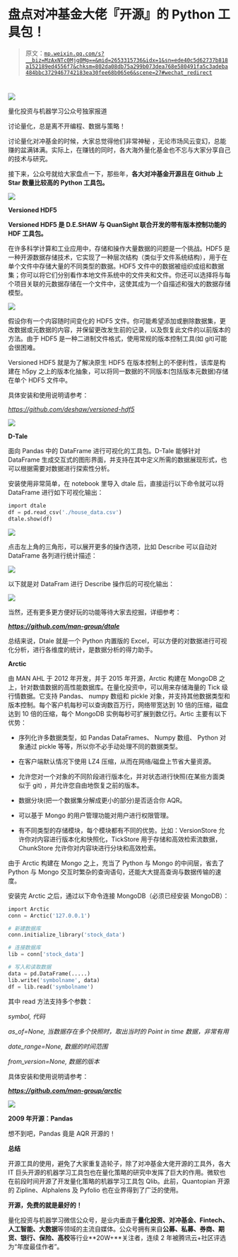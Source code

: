 # 盘点对冲基金大佬『开源』的 Python 工具包！

> 原文：[`mp.weixin.qq.com/s?__biz=MzAxNTc0Mjg0Mg==&mid=2653315736&idx=1&sn=ede40c5d62737b818a152189ed4556f7&chksm=802da08db75a299b073dea768e580491fa5c3adeba484bbc3729467742183ea30fee68b065e6&scene=27#wechat_redirect`](http://mp.weixin.qq.com/s?__biz=MzAxNTc0Mjg0Mg==&mid=2653315736&idx=1&sn=ede40c5d62737b818a152189ed4556f7&chksm=802da08db75a299b073dea768e580491fa5c3adeba484bbc3729467742183ea30fee68b065e6&scene=27#wechat_redirect)

# 

![](img/817c601fc026ccfe2ee840069c1e016b.png)

量化投资与机器学习公众号独家报道

讨论量化，总是离不开编程、数据与策略！

讨论量化对冲基金的时候，大家总觉得他们非常神秘 ，无论市场风云变幻，总能赚的盆满钵满。实际上，在赚钱的同时，各大海外量化基金也不忘与大家分享自己的技术与研究。

接下来，公众号就给大家盘点一下，那些年，**各大对冲基金开源且在 Github 上 Star 数量比较高的 Python 工具包。**

![](img/e801c323bd983769fd843654e1be786d.png)

**Versioned HDF5**

**Versioned HDF5 是 D.E.SHAW 与 QuanSight 联合开发的带有版本控制功能的 HDF 工具包。**

在许多科学计算和工业应用中，存储和操作大量数据的问题是一个挑战。HDF5 是一种开源数据存储技术，它实现了一种层次结构（类似于文件系统结构），用于在单个文件中存储大量的不同类型的数据。HDF5 文件中的数据被组织成组和数据集；你可以将它们分别看作本地文件系统中的文件夹和文件。你还可以选择将与每个项目关联的元数据存储在一个文件中，这使其成为一个自描述和强大的数据存储模型。

![](img/48bf681b7ae0926c7f7ec405086cbc47.png)

假设你有一个内容随时间变化的 HDF5 文件。你可能希望添加或删除数据集，更改数据或元数据的内容，并保留更改发生前的记录，以及恢复此文件的以前版本的方法。由于 HDF5 是一种二进制文件格式，使用常规的版本控制工具(如 git)可能会很困难。

Versioned HDF5 就是为了解决原生 HDF5 在版本控制上的不便利性，该库是构建在 h5py 之上的版本化抽象，可以将同一数据的不同版本(包括版本元数据)存储在单个 HDF5 文件中。

具体安装和使用说明请参考：

*https://github.com/deshaw/versioned-hdf5*

![](img/3885611916cdea0560806e6819aa4538.png)

**D-Tale**

面向 Pandas 中的 DataFrame 进行可视化的工具包。D-Tale 能够针对 DataFrame 生成交互式的图形界面，并支持在其中定义所需的数据展现形式，也可以根据需要对数据进行探索性分析。

安装使用非常简单，在 notebook 里导入 dtale 后，直接运行以下命令就可以将 DataFrame 进行如下可视化输出：

```py
import dtale
df = pd.read_csv('./house_data.csv')
dtale.show(df)
```

![](img/6c400326d377d649f8416c32084b6b9b.png)

点击左上角的三角形，可以展开更多的操作选项，比如 Describe 可以自动对 DataFrame 各列进行统计描述：

![](img/0b802cf77dc5b32c0c28fc5263e7f44e.png)

以下就是对 DataFram 进行 Describe 操作后的可视化输出：

![](img/c3e8ed3cf160e2938e224f05162e1036.png)

当然，还有更多更方便好玩的功能等待大家去挖掘，详细参考：

***https://github.com/man-group/dtale***

总结来说，Dtale 就是一个 Python 内置版的 Excel，可以方便的对数据进行可视化分析，进行各维度的统计，是数据分析的得力助手。

**Arctic**

由 MAN AHL 于 2012 年开发，并于 2015 年开源，Arctic 构建在 MongoDB 之上，针对数值数据的高性能数据库。在量化投资中，可以用来存储海量的 Tick 级行情数据。它支持 Pandas、 numpy 数组和 pickle 对象，并支持其他数据类型和版本控制。每个客户机每秒可以查询数百万行，网络带宽达到 10 倍的压缩，磁盘达到 10 倍的压缩，每个 MongoDB 实例每秒可扩展到数亿行。Artic 主要有以下优势：

*   序列化许多数据类型，如 Pandas DataFrames、 Numpy 数组、 Python 对象通过 pickle 等等，所以你不必手动处理不同的数据类型。

*   在客户端默认情况下使用 LZ4 压缩，从而在网络/磁盘上节省大量资源。

*   允许您对一个对象的不同阶段进行版本化，并对状态进行快照(在某些方面类似于 git) ，并允许您自由地恢复之前的版本。

*   数据分块(把一个数据集分解成更小的部分)是否适合你 AQR。

*   可以基于 Mongo 的用户管理功能对用户进行权限管理。

*   有不同类型的存储模块，每个模块都有不同的优势。比如：VersionStore 允许你对内容进行版本化和快照化，TickStore 用于存储和高效检索流数据，ChunkStore 允许你对内容块进行分块和高效检索。

由于 Arctic 构建在 Mongo 之上，充当了 Python 与 Mongo 的中间层，省去了 Python 与 Mongo 交互时繁杂的查询语句，还能大大提高查询与数据传输的速度。

安装完 Arctic 之后，通过以下命令连接 MongoDB（必须已经安装 MongoDB）：

```py
import Arctic
conn = Arctic('127.0.0.1')

# 新建数据库
conn.initialize_library('stock_data')

# 连接数据库
lib = conn['stock_data']

# 写入和读取数据
data = pd.DataFrame(.....)
lib.write('symbolname', data)
df = lib.read('symbolname')
```

其中 read 方法支持多个参数：

*symbol, 代码*

*as_of=None, 当数据存在多个快照时，取出当时的 Point in time 数据，非常有用*

*date_range=None, 数据的时间范围*

*from_version=None, 数据的版本*

具体安装和使用说明请参考：

***https://github.com/man-group/arctic***

![](img/e506eadd27c1de0b3a72f4099e39358e.png)

**2009 年开源：Pandas**

想不到吧，Pandas 竟是 AQR 开源的！

**总结**

开源工具的使用，避免了大家重复造轮子，除了对冲基金大佬开源的工具外，各大 IT 巨头开源的机器学习工具包也在量化策略的研究中发挥了巨大的作用。微软也在前段时间开源了开发量化策略的机器学习工具包 Qlib。此前，Quantopian 开源的 Zipline、Alphalens 及 Pyfolio 也在业界得到了广泛的使用。

**开源，免费的就是最好的！**

量化投资与机器学习微信公众号，是业内垂直于**量化投资、对冲基金、Fintech、人工智能、大数据**等领域的主流自媒体。公众号拥有来自**公募、私募、券商、期货、银行、保险、高校**等行业**20W+**关注者，连续 2 年被腾讯云+社区评选为“年度最佳作者”。